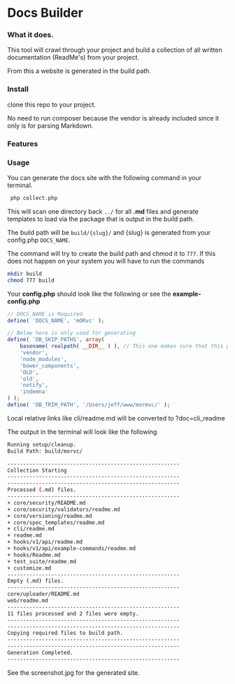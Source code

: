 # Docs Builder

### What it does.
This tool will crawl through your project and build a collection of all written documentation (ReadMe's) from your project.

From this a website is generated in the build path.


### Install
clone this repo to your project.

No need to run composer because the vendor is already included since it only is for parsing Markdown.

### Features


### Usage
You can generate the docs site with the following command in your terminal.

```bash
 php collect.php
```

This will scan one directory back `../` for all __.md__ files and generate templates to load via the package that is output in the build path.

The build path will be `build/{slug}/` and {slug} is generated from your config.php `DOCS_NAME`.

The command will try to create the build path and chmod it to `777`.
If this does not happen on your system you will have to run the commands
```bash
mkdir build
chmod 777 build
```

Your __config.php__ should look like the following or see the __example-config.php__

```php
// DOCS_NAME is Required
define( 'DOCS_NAME', 'mORvc' );

// Below here is only used for generating
define( 'DB_SKIP_PATHS', array(
	basename( realpath( __DIR__ ) ), // This one makes sure that this generators readme is skipped.
	'vendor',
	'node_modules',
	'bower_components',
	'OLD',
	'old',
	'notify',
	'indemna'
) );
define( 'DB_TRIM_PATH', '/Users/jeff/www/mormvc/' );

```
Local relative links like cli/readme.md will be converted to ?doc=cli_readme

The output in the terminal will look like the following
```bash
Running setup/cleanup.
Build Path: build/morvc/ 

-------------------------------------------------------
Collection Starting
-------------------------------------------------------
-------------------------------------------------------
Processed (.md) files.
-------------------------------------------------------
+ core/security/README.md
+ core/security/validators/readme.md
+ core/versioning/readme.md
+ core/spec_templates/readme.md
+ cli/readme.md
+ readme.md
+ hooks/v1/api/readme.md
+ hooks/v1/api/example-commands/readme.md
+ hooks/Readme.md
+ test_suite/readme.md
+ customize.md
-------------------------------------------------------
Empty (.md) files.
-------------------------------------------------------
core/uploader/README.md
web/readme.md
-------------------------------------------------------
11 files processed and 2 files were empty.
-------------------------------------------------------
-------------------------------------------------------
Copying required files to build path.
-------------------------------------------------------
-------------------------------------------------------
Generation Completed.
-------------------------------------------------------
```

See the screenshot.jpg for the generated site.

